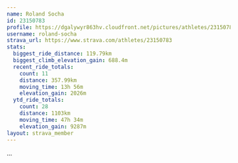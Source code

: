 ```yaml
---
name: Roland Socha
id: 23150783
profile: https://dgalywyr863hv.cloudfront.net/pictures/athletes/23150783/14745672/4/large.jpg
username: roland-socha
strava_url: https://www.strava.com/athletes/23150783
stats:
  biggest_ride_distance: 119.79km
  biggest_climb_elevation_gain: 688.4m
  recent_ride_totals:
    count: 11
    distance: 357.99km
    moving_time: 13h 56m
    elevation_gain: 2026m
  ytd_ride_totals:
    count: 28
    distance: 1103km
    moving_time: 47h 34m
    elevation_gain: 9287m
layout: strava_member
--- 
```

...
